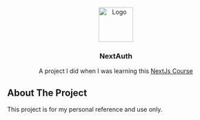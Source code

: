 <!-- PROJECT LOGO -->
<br />
<p align="center">
  <a href="https://nextjs.org/">
    <img src="https://github.com/Halmesn/NextEvent/blob/main/public/images/nextjs.png" alt="Logo" width="80" height="80">
  </a>

  <h3 align="center">NextAuth</h3>

  <p align="center">
    A project I did when I was learning this <a href="https://www.udemy.com/course/nextjs-react-the-complete-guide/">
    NextJs Course</a>    
    <br />
  </p>
</p>

<!-- ABOUT THE PROJECT -->

## About The Project

This project is for my personal reference and use only.

<!-- MARKDOWN LINKS & IMAGES -->
<!-- https://www.markdownguide.org/basic-syntax/#reference-style-links -->
